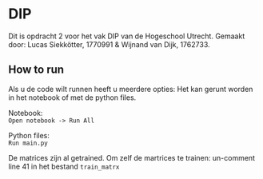 # DIP

Dit is opdracht 2 voor het vak DIP van de Hogeschool Utrecht. Gemaakt door:
Lucas Siekkötter, 1770991
&
Wijnand van Dijk, 1762733.

## How to run

Als u de code wilt runnen heeft u meerdere opties:
Het kan gerunt worden in het notebook of met de python files.

Notebook: <br>
`Open notebook -> Run All` <br>

Python files: <br>
`Run main.py` <br>

De matrices zijn al getrained. Om zelf de martrices te trainen: un-comment line 41 in het bestand `train_matrx` 
